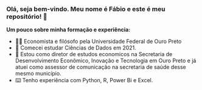### Olá, seja bem-vindo. Meu nome é Fábio e este é meu repositório! 👋

<b>Um pouco sobre minha formação e experiência:</b>

- 🙋‍♂️ Economista e filósofo pela Universidade Federal de Ouro Preto
- 🎲 Comecei estudar Ciências de Dados em 2021.
- 👔 Estou como diretor de estudos economicos na Secretaria de Desenvolvimento Econômico, Inovação e Tecnologia em Ouro Preto e já atuei como assessor de comunicação na secretaria de saúde desse mesmo município.
- ⌨️ Tenho experiência com Python, R, Power Bi e Excel. 

